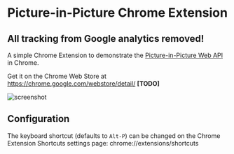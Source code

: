 # Picture-in-Picture Chrome Extension
## All tracking from Google analytics removed!

A simple Chrome Extension to demonstrate the [Picture-in-Picture Web API](https://wicg.github.io/picture-in-picture/) in Chrome.

Get it on the Chrome Web Store at https://chrome.google.com/webstore/detail/ **[TODO]**

![screenshot](screenshot.png)

## Configuration

The keyboard shortcut (defaults to `Alt-P`) can be changed on the
Chrome Extension Shortcuts settings page:
chrome://extensions/shortcuts
